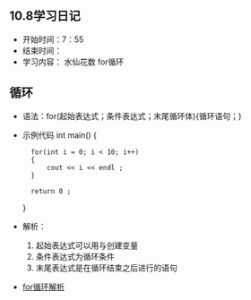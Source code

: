 ## 10.8学习日记
- 开始时间：7：55
- 结束时间：
- 学习内容： 水仙花数  for循环


## 循环
- 语法：for(起始表达式；条件表达式；末尾循环体){循环语句；}
- 示例代码
    int main()
    {

        for(int i = 0; i < 10; i++)
        {
            cout << i << endl ;
        }

        return 0 ;

    }

- 解析： 
    1. 起始表达式可以用与创建变量
    2. 条件表达式为循环条件
    3. 末尾表达式是在循环结束之后进行的语句
   
- [for循环解析](for循环.md)